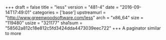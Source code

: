 +++
draft = false
title = "less"
version = "481-4"
date = "2016-09-14T17:49:01"
categories = ['base']
upstreamurl = "http://www.greenwoodsoftware.com/less"
arch = "x86_64"
size = "119480"
usize = "321177"
sha1sum = "58562a812c18e812c5fd3424dda4473039eec722"
+++
A paginator similar to more